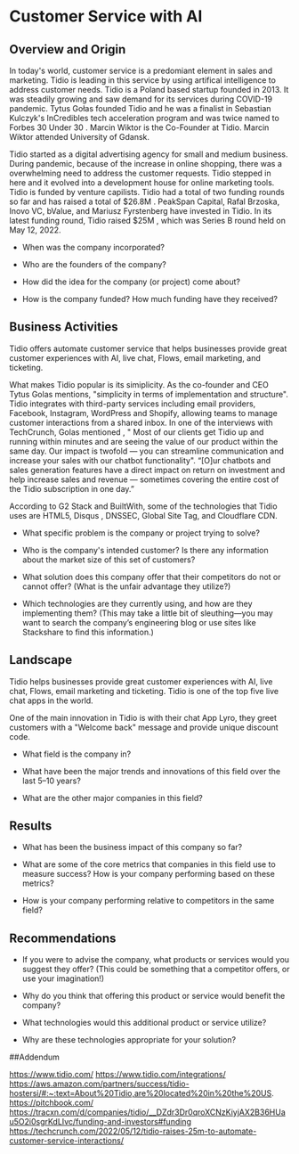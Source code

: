 # Customer Service with AI

## Overview and Origin

In today's world, customer service is a predomiant element in sales and marketing. Tidio is leading in this service by using artifical intelligence to address customer needs. Tidio is a Poland based startup founded in 2013. It was steadily growing and saw demand for its services during COVID-19 pandemic. Tytus Gołas founded Tidio and he was a  finalist in Sebastian Kulczyk's InCredibles tech acceleration program and was twice named to Forbes 30 Under 30 . Marcin Wiktor is the Co-Founder at Tidio. Marcin Wiktor attended University of Gdansk.

Tidio started as a digital advertising agency for small and medium business. During pandemic, because of the increase in online shopping, there was a overwhelming need to address the customer requests. Tidio stepped in here and it evolved into a development house for online marketing tools.
Tidio is funded by venture capilists. Tidio had a total of two funding rounds so far and has raised a total of $26.8M .  PeakSpan Capital, Rafal Brzoska, Inovo VC, bValue, and Mariusz Fyrstenberg have invested in Tidio. In its latest funding round, Tidio raised $25M , which was Series B round held on May 12, 2022.

* When was the company incorporated?

* Who are the founders of the company?

* How did the idea for the company (or project) come about?

* How is the company funded? How much funding have they received?

## Business Activities

Tidio offers automate customer service that helps businesses provide great customer experiences with AI, live chat, Flows, email marketing, and ticketing.

What makes Tidio popular is its simiplicity. As the co-founder and CEO Tytus Golas mentions, "simplicity in terms of implementation and structure". 
Tidio integrates with third-party services including email providers, Facebook, Instagram, WordPress and Shopify, allowing teams to manage customer interactions from a shared inbox.
In one of the interviews with TechCrunch, Golas mentioned , "
Most of our clients get Tidio up and running within minutes and are seeing the value of our product within the same day. Our impact is twofold — you can streamline communication and increase your sales with our chatbot functionality".
“[O]ur chatbots and sales generation features have a direct impact on return on investment and help increase sales and revenue — sometimes covering the entire cost of the Tidio subscription in one day.”

According to G2 Stack and BuiltWith, some of the technologies that Tidio uses are HTML5, Disqus , DNSSEC, Global Site Tag, and Cloudflare CDN.

* What specific problem is the company or project trying to solve?

* Who is the company's intended customer? Is there any information about the market size of this set of customers?

* What solution does this company offer that their competitors do not or cannot offer? (What is the unfair advantage they utilize?)

* Which technologies are they currently using, and how are they implementing them? (This may take a little bit of sleuthing&mdash;you may want to search the company’s engineering blog or use sites like Stackshare to find this information.)

## Landscape

Tidio helps businesses provide great customer experiences with AI, live chat, Flows, email marketing and ticketing. Tidio is one of the top five live chat apps in the world. 

One of the main innovation in Tidio is with their chat App Lyro, they greet customers with a "Welcome back" message and provide unique discount code. 
* What field is the company in?

* What have been the major trends and innovations of this field over the last 5&ndash;10 years?

* What are the other major companies in this field?

## Results

* What has been the business impact of this company so far?

* What are some of the core metrics that companies in this field use to measure success? How is your company performing based on these metrics?

* How is your company performing relative to competitors in the same field?

## Recommendations

* If you were to advise the company, what products or services would you suggest they offer? (This could be something that a competitor offers, or use your imagination!)

* Why do you think that offering this product or service would benefit the company?

* What technologies would this additional product or service utilize?

* Why are these technologies appropriate for your solution?

##Addendum

https://www.tidio.com/
https://www.tidio.com/integrations/
https://aws.amazon.com/partners/success/tidio-hostersi/#:~:text=About%20Tidio,are%20located%20in%20the%20US.
https://pitchbook.com/
https://tracxn.com/d/companies/tidio/__DZdr3Dr0qroXCNzKiyjAX2B36HUau5O2i0sgrKdLIvc/funding-and-investors#funding
https://techcrunch.com/2022/05/12/tidio-raises-25m-to-automate-customer-service-interactions/